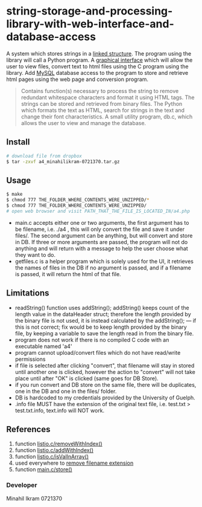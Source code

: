 # string-storage-and-processing-library-with-web-interface-and-database-access

A system which stores strings in a [linked structure](https://en.wikipedia.org/wiki/Linked_data_structure). The program using the library will call a Python program. A [graphical interface](https://en.wikipedia.org/wiki/Graphical_user_interface) which will allow the user to view files, convert text to html files using the C program using the library. Add [MySQL](https://en.wikipedia.org/wiki/MySQL) database access to the program to store and retrieve html pages using the web page and conversion program.

> Contains function(s) necessary to process the string to remove redundant whitespace characters and format it using HTML tags. The strings can be stored and retrieved from binary files. The Python which formats the text as HTML, search for strings in the text and change their font characteristics. A small utility program, db.c, which allows the user to view and manage the database.

## Install

```sh
# download file from dropbox
$ tar -zxvf a4_minahilikram-0721370.tar.gz
```

## Usage

```sh
$ make
$ chmod 777 THE_FOLDER_WHERE_CONTENTS_WERE_UNZIPPED/*
$ chmod 777 THE_FOLDER_WHERE_CONTENTS_WERE_UNZIPPED/
# open web browser and visit PATH_THAT_THE_FILE_IS_LOCATED_IN/a4.php
```
- main.c accepts either one or two arguments, the first argument has to be filename, i.e. ./a4 <filename>, this will only convert the file and save it under files/. The second argument can be anything, but will convert and store in DB. If three or more arguments are passed, the program will not do anything and will return with a message to help the user choose what they want to do.
- getfiles.c is a helper program which is solely used for the UI, it retrieves the names of files in the DB if no argument is passed, and if a filename is passed, it will return the html of that file.

## Limitations

- readString() function uses addString(); addString() keeps count of the length value in the dataHeader struct; therefore the length provided by the binary file is not used, it is instead calculated by the addString(); &mdash; if this is not correct; fix would be to keep length provided by the binary file, by keeping a variable to save the length read in from the binary file.
- program does not work if there is no compiled C code with an executable named 'a4'
- program cannot upload/convert files which do not have read/write permissions
- if file is selected after clicking "convert", that filename will stay in stored until another one is clicked, however the action to "convert" will not take place until after "OK" is clicked (same goes for DB Store).
- if you run convert and DB store on the same file, there will be duplicates, one in the DB and one in the files/ folder.
- DB is hardcoded to my credentials provided by the University of Guelph.
- .info file MUST have the extension of the original text file, i.e. test.txt > test.txt.info, text.info will NOT work.

## References

1. function [listio.c/removeWithIndex()](http://stackoverflow.com/a/5457657/6175388)
2. function [listio.c/addWithIndex()](http://stackoverflow.com/a/2016015/6175388)
3. function [listio.c/isValInArray()](http://stackoverflow.com/a/15102018/6175388)
4. used everywhere to [remove filename extension](http://stackoverflow.com/a/2736841)
5. function [main.c/store()](http://stackoverflow.com/a/174552)

### Developer

Minahil Ikram 0721370
